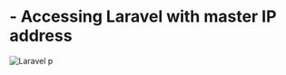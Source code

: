 # - Accessing Laravel with master IP address
![Laravel p](https://github.com/TrippyStorm/AltSchool-Secondsemester_Exam/assets/124011690/d7cc6e97-cc05-4b72-896a-8e27a71f9ccc)
